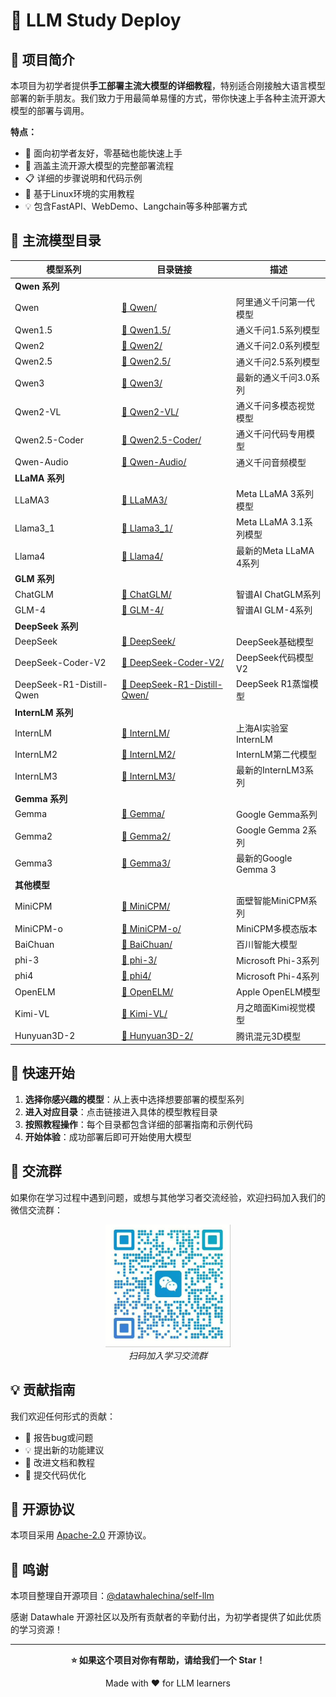 # 🤖 LLM Study Deploy

## 📖 项目简介

本项目为初学者提供**手工部署主流大模型的详细教程**，特别适合刚接触大语言模型部署的新手朋友。我们致力于用最简单易懂的方式，带你快速上手各种主流开源大模型的部署与调用。

**特点：**
- 🎯 面向初学者友好，零基础也能快速上手
- 🔧 涵盖主流开源大模型的完整部署流程
- 📋 详细的步骤说明和代码示例
- 🌟 基于Linux环境的实用教程
- 💡 包含FastAPI、WebDemo、Langchain等多种部署方式

## 📂 主流模型目录

| 模型系列 | 目录链接 | 描述 |
|---------|---------|------|
| **Qwen 系列** | | |
| Qwen | [📁 Qwen/](./Qwen/) | 阿里通义千问第一代模型 |
| Qwen1.5 | [📁 Qwen1.5/](./Qwen1.5/) | 通义千问1.5系列模型 |
| Qwen2 | [📁 Qwen2/](./Qwen2/) | 通义千问2.0系列模型 |
| Qwen2.5 | [📁 Qwen2.5/](./Qwen2.5/) | 通义千问2.5系列模型 |
| Qwen3 | [📁 Qwen3/](./Qwen3/) | 最新的通义千问3.0系列 |
| Qwen2-VL | [📁 Qwen2-VL/](./Qwen2-VL/) | 通义千问多模态视觉模型 |
| Qwen2.5-Coder | [📁 Qwen2.5-Coder/](./Qwen2.5-Coder/) | 通义千问代码专用模型 |
| Qwen-Audio | [📁 Qwen-Audio/](./Qwen-Audio/) | 通义千问音频模型 |
| **LLaMA 系列** | | |
| LLaMA3 | [📁 LLaMA3/](./LLaMA3/) | Meta LLaMA 3系列模型 |
| Llama3_1 | [📁 Llama3_1/](./Llama3_1/) | Meta LLaMA 3.1系列模型 |
| Llama4 | [📁 Llama4/](./Llama4/) | 最新的Meta LLaMA 4系列 |
| **GLM 系列** | | |
| ChatGLM | [📁 ChatGLM/](./ChatGLM/) | 智谱AI ChatGLM系列 |
| GLM-4 | [📁 GLM-4/](./GLM-4/) | 智谱AI GLM-4系列 |
| **DeepSeek 系列** | | |
| DeepSeek | [📁 DeepSeek/](./DeepSeek/) | DeepSeek基础模型 |
| DeepSeek-Coder-V2 | [📁 DeepSeek-Coder-V2/](./DeepSeek-Coder-V2/) | DeepSeek代码模型V2 |
| DeepSeek-R1-Distill-Qwen | [📁 DeepSeek-R1-Distill-Qwen/](./DeepSeek-R1-Distill-Qwen/) | DeepSeek R1蒸馏模型 |
| **InternLM 系列** | | |
| InternLM | [📁 InternLM/](./InternLM/) | 上海AI实验室InternLM |
| InternLM2 | [📁 InternLM2/](./InternLM2/) | InternLM第二代模型 |
| InternLM3 | [📁 InternLM3/](./InternLM3/) | 最新的InternLM3系列 |
| **Gemma 系列** | | |
| Gemma | [📁 Gemma/](./Gemma/) | Google Gemma系列 |
| Gemma2 | [📁 Gemma2/](./Gemma2/) | Google Gemma 2系列 |
| Gemma3 | [📁 Gemma3/](./Gemma3/) | 最新的Google Gemma 3 |
| **其他模型** | | |
| MiniCPM | [📁 MiniCPM/](./MiniCPM/) | 面壁智能MiniCPM系列 |
| MiniCPM-o | [📁 MiniCPM-o/](./MiniCPM-o/) | MiniCPM多模态版本 |
| BaiChuan | [📁 BaiChuan/](./BaiChuan/) | 百川智能大模型 |
| phi-3 | [📁 phi-3/](./phi-3/) | Microsoft Phi-3系列 |
| phi4 | [📁 phi4/](./phi4/) | Microsoft Phi-4系列 |
| OpenELM | [📁 OpenELM/](./OpenELM/) | Apple OpenELM模型 |
| Kimi-VL | [📁 Kimi-VL/](./Kimi-VL/) | 月之暗面Kimi视觉模型 |
| Hunyuan3D-2 | [📁 Hunyuan3D-2/](./Hunyuan3D-2/) | 腾讯混元3D模型 |

## 🚀 快速开始

1. **选择你感兴趣的模型**：从上表中选择想要部署的模型系列
2. **进入对应目录**：点击链接进入具体的模型教程目录
3. **按照教程操作**：每个目录都包含详细的部署指南和示例代码
4. **开始体验**：成功部署后即可开始使用大模型

## 📱 交流群

如果你在学习过程中遇到问题，或想与其他学习者交流经验，欢迎扫码加入我们的微信交流群：

<div align="center">
<img src="wechat_qrcode.png" width="200" alt="微信群二维码"/>
<br>
<em>扫码加入学习交流群</em>
</div>

## 💡 贡献指南

我们欢迎任何形式的贡献：
- 🐛 报告bug或问题
- 💡 提出新的功能建议  
- 📖 改进文档和教程
- 🔧 提交代码优化

## 📄 开源协议

本项目采用 [Apache-2.0](LICENSE) 开源协议。

## 🙏 鸣谢

本项目整理自开源项目：[@datawhalechina/self-llm](https://github.com/datawhalechina/self-llm.git)

感谢 Datawhale 开源社区以及所有贡献者的辛勤付出，为初学者提供了如此优质的学习资源！

---

<div align="center">

**⭐ 如果这个项目对你有帮助，请给我们一个 Star！**

Made with ❤️ for LLM learners

</div>